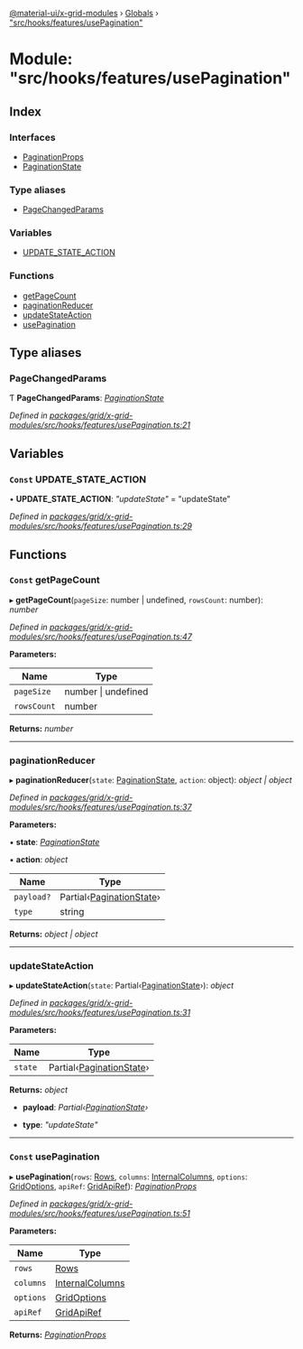 [@material-ui/x-grid-modules](../README.md) › [Globals](../globals.md) › ["src/hooks/features/usePagination"](_src_hooks_features_usepagination_.md)

# Module: "src/hooks/features/usePagination"

## Index

### Interfaces

* [PaginationProps](../interfaces/_src_hooks_features_usepagination_.paginationprops.md)
* [PaginationState](../interfaces/_src_hooks_features_usepagination_.paginationstate.md)

### Type aliases

* [PageChangedParams](_src_hooks_features_usepagination_.md#pagechangedparams)

### Variables

* [UPDATE_STATE_ACTION](_src_hooks_features_usepagination_.md#const-update_state_action)

### Functions

* [getPageCount](_src_hooks_features_usepagination_.md#const-getpagecount)
* [paginationReducer](_src_hooks_features_usepagination_.md#paginationreducer)
* [updateStateAction](_src_hooks_features_usepagination_.md#updatestateaction)
* [usePagination](_src_hooks_features_usepagination_.md#const-usepagination)

## Type aliases

###  PageChangedParams

Ƭ **PageChangedParams**: *[PaginationState](../interfaces/_src_hooks_features_usepagination_.paginationstate.md)*

*Defined in [packages/grid/x-grid-modules/src/hooks/features/usePagination.ts:21](https://github.com/mui-org/material-ui-x/blob/a679779/packages/grid/x-grid-modules/src/hooks/features/usePagination.ts#L21)*

## Variables

### `Const` UPDATE_STATE_ACTION

• **UPDATE_STATE_ACTION**: *"updateState"* = "updateState"

*Defined in [packages/grid/x-grid-modules/src/hooks/features/usePagination.ts:29](https://github.com/mui-org/material-ui-x/blob/a679779/packages/grid/x-grid-modules/src/hooks/features/usePagination.ts#L29)*

## Functions

### `Const` getPageCount

▸ **getPageCount**(`pageSize`: number | undefined, `rowsCount`: number): *number*

*Defined in [packages/grid/x-grid-modules/src/hooks/features/usePagination.ts:47](https://github.com/mui-org/material-ui-x/blob/a679779/packages/grid/x-grid-modules/src/hooks/features/usePagination.ts#L47)*

**Parameters:**

Name | Type |
------ | ------ |
`pageSize` | number &#124; undefined |
`rowsCount` | number |

**Returns:** *number*

___

###  paginationReducer

▸ **paginationReducer**(`state`: [PaginationState](../interfaces/_src_hooks_features_usepagination_.paginationstate.md), `action`: object): *object | object*

*Defined in [packages/grid/x-grid-modules/src/hooks/features/usePagination.ts:37](https://github.com/mui-org/material-ui-x/blob/a679779/packages/grid/x-grid-modules/src/hooks/features/usePagination.ts#L37)*

**Parameters:**

▪ **state**: *[PaginationState](../interfaces/_src_hooks_features_usepagination_.paginationstate.md)*

▪ **action**: *object*

Name | Type |
------ | ------ |
`payload?` | Partial‹[PaginationState](../interfaces/_src_hooks_features_usepagination_.paginationstate.md)› |
`type` | string |

**Returns:** *object | object*

___

###  updateStateAction

▸ **updateStateAction**(`state`: Partial‹[PaginationState](../interfaces/_src_hooks_features_usepagination_.paginationstate.md)›): *object*

*Defined in [packages/grid/x-grid-modules/src/hooks/features/usePagination.ts:31](https://github.com/mui-org/material-ui-x/blob/a679779/packages/grid/x-grid-modules/src/hooks/features/usePagination.ts#L31)*

**Parameters:**

Name | Type |
------ | ------ |
`state` | Partial‹[PaginationState](../interfaces/_src_hooks_features_usepagination_.paginationstate.md)› |

**Returns:** *object*

* **payload**: *Partial‹[PaginationState](../interfaces/_src_hooks_features_usepagination_.paginationstate.md)›*

* **type**: *"updateState"*

___

### `Const` usePagination

▸ **usePagination**(`rows`: [Rows](_src_models_rows_.md#rows), `columns`: [InternalColumns](../interfaces/_src_models_coldef_coldef_.internalcolumns.md), `options`: [GridOptions](../interfaces/_src_models_gridoptions_.gridoptions.md), `apiRef`: [GridApiRef](_src_models_gridapiref_.md#gridapiref)): *[PaginationProps](../interfaces/_src_hooks_features_usepagination_.paginationprops.md)*

*Defined in [packages/grid/x-grid-modules/src/hooks/features/usePagination.ts:51](https://github.com/mui-org/material-ui-x/blob/a679779/packages/grid/x-grid-modules/src/hooks/features/usePagination.ts#L51)*

**Parameters:**

Name | Type |
------ | ------ |
`rows` | [Rows](_src_models_rows_.md#rows) |
`columns` | [InternalColumns](../interfaces/_src_models_coldef_coldef_.internalcolumns.md) |
`options` | [GridOptions](../interfaces/_src_models_gridoptions_.gridoptions.md) |
`apiRef` | [GridApiRef](_src_models_gridapiref_.md#gridapiref) |

**Returns:** *[PaginationProps](../interfaces/_src_hooks_features_usepagination_.paginationprops.md)*
